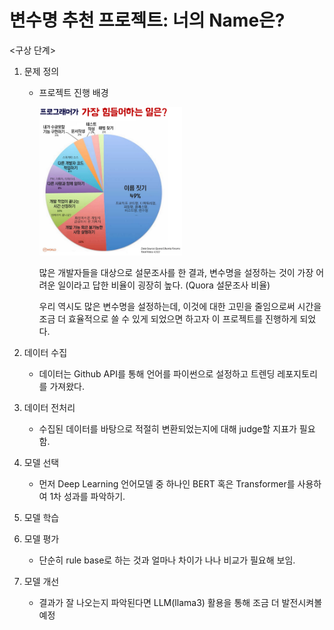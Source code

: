 # 변수명 추천 프로젝트: 너의 Name은?

<구상 단계>

1. 문제 정의

   - 프로젝트 진행 배경 

     <img src="./assets/the hardest thing for a programmer.png" width=50%, height=50% style='left'/>

     많은 개발자들을 대상으로 설문조사를 한 결과, 변수명을 설정하는 것이 가장 어려운 일이라고 답한 비율이 굉장히 높다. (Quora 설문조사 비율)

     우리 역시도 많은 변수명을 설정하는데, 이것에 대한 고민을 줄임으로써 시간을 조금 더 효율적으로 쓸 수 있게 되었으면 하고자 이 프로젝트를 진행하게 되었다.

     

2. 데이터 수집

   - 데이터는 Github API를 통해 언어를 파이썬으로 설정하고 트렌딩 레포지토리를 가져왔다.  

3. 데이터 전처리
   - 수집된 데이터를 바탕으로 적절히 변환되었는지에 대해 judge할 지표가 필요함.  

4. 모델 선택
   - 먼저 Deep Learning 언어모델 중 하나인 BERT 혹은 Transformer를 사용하여 1차 성과를 파악하기.  


5. 모델 학습

6. 모델 평가
   - 단순히 rule base로 하는 것과 얼마나 차이가 나나 비교가 필요해 보임.

7. 모델 개선
   - 결과가 잘 나오는지 파악된다면 LLM(llama3) 활용을 통해 조금 더 발전시켜볼 예정